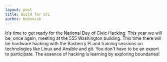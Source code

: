 ```yaml
---
layout: post
title: Build for STL
author: Nehemiah
---
```


It's time to get ready for the National Day of Civic Hacking. This year we will be, once again, meeting at the 555 Washington building. This time there will be hardware hacking with the Rasberry Pi and training sessions on technologies like Linux and Ansible and git. You don't have to be an expert to participate. The essence of hacking is learning by exploring boundaries!

